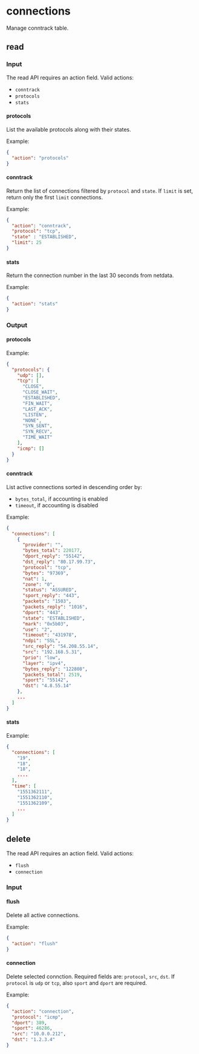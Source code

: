 # connections

Manage conntrack table.

## read

### Input

The read API requires an action field.
Valid actions:

- `conntrack`
- `protocols`
- `stats`

#### protocols

List the available protocols along with their states.

Example:
```json
{
  "action": "protocols"
}
```

#### conntrack

Return the list of connections filtered by `protocol` and `state`.
If `limit` is set, return only the first `limit` connections.

Example:
```json
{
  "action": "conntrack",
  "protocol": "tcp",
  "state" : "ESTABLISHED",
  "limit": 25
}
```

#### stats

Return the connection number in the last 30 seconds from netdata.

Example:
```json
{
  "action": "stats"
}
```

### Output

#### protocols

Example:
```json
{
  "protocols": {
    "udp": [],
    "tcp": [
      "CLOSE",
      "CLOSE_WAIT",
      "ESTABLISHED",
      "FIN_WAIT",
      "LAST_ACK",
      "LISTEN",
      "NONE",
      "SYN_SENT",
      "SYN_RECV",
      "TIME_WAIT"
    ],
    "icmp": []
  }
}
```

#### conntrack

List active connections sorted in descending order by:

- `bytes_total`, if accounting is enabled
- `timeout`, if accounting is disabled

Example:
```json
{
  "connections": [
    {
      "provider": "",
      "bytes_total": 220177,
      "dport_reply": "55142",
      "dst_reply": "80.17.99.73",
      "protocol": "tcp",
      "bytes": "97369",
      "nat": 1,
      "zone": "0",
      "status": "ASSURED",
      "sport_reply": "443",
      "packets": "1503",
      "packets_reply": "1016",
      "dport": "443",
      "state": "ESTABLISHED",
      "mark": "0x5b03",
      "use": "2",
      "timeout": "431978",
      "ndpi": "SSL",
      "src_reply": "54.208.55.14",
      "src": "192.168.5.31",
      "prio": "low",
      "layer": "ipv4",
      "bytes_reply": "122808",
      "packets_total": 2519,
      "sport": "55142",
      "dst": "4.8.55.14"
    },
    ...
  ]
}
```

#### stats

Example:
```json
{
  "connections": [
    "19",
    "18",
    "18",
    ....
  ],
  "time": [
    "1551362111",
    "1551362110",
    "1551362109",
    ...
  ]
}
```

## delete

The read API requires an action field.
Valid actions:

- `flush`
- `connection`

### Input

#### flush

Delete all active connections.

Example:
```json
{
  "action": "flush"
}
```

#### connection

Delete selected connction.
Required fields are: `protocol`, `src`, `dst`.
If `protocol` is `udp` or `tcp`, also `sport` and `dport` are required.

Example:
```json
{
  "action": "connection",
  "protocol": "icmp",
  "dport": 389,
  "sport": 46286,
  "src": "10.0.0.212",
  "dst": "1.2.3.4"
}
```

